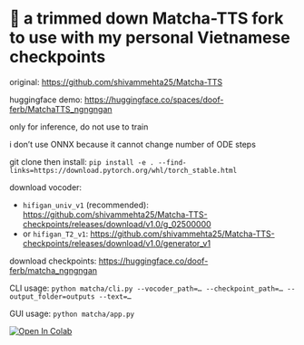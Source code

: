 # 🍵 a trimmed down Matcha-TTS fork to use with my personal Vietnamese checkpoints

original: https://github.com/shivammehta25/Matcha-TTS

huggingface demo: https://huggingface.co/spaces/doof-ferb/MatchaTTS_ngngngan

only for inference, do not use to train

i don’t use ONNX because it cannot change number of ODE steps

git clone then install: `pip install -e . --find-links=https://download.pytorch.org/whl/torch_stable.html`

download vocoder:
- `hifigan_univ_v1` (recommended): https://github.com/shivammehta25/Matcha-TTS-checkpoints/releases/download/v1.0/g_02500000
- or `hifigan_T2_v1`: https://github.com/shivammehta25/Matcha-TTS-checkpoints/releases/download/v1.0/generator_v1

download checkpoints: https://huggingface.co/doof-ferb/matcha_ngngngan

CLI usage: `python matcha/cli.py --vocoder_path=… --checkpoint_path=… --output_folder=outputs --text=…`

GUI usage:  `python matcha/app.py`

[![Open In Colab](https://colab.research.google.com/assets/colab-badge.svg)](https://colab.research.google.com/github/phineas-pta/MatchaTTS_ngngngan/blob/main/synthesis.ipynb)
